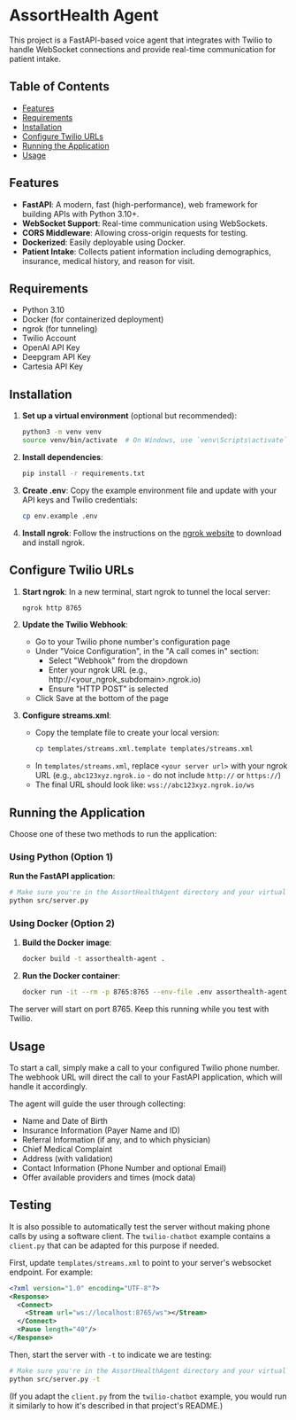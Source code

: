 # AssortHealth Agent

This project is a FastAPI-based voice agent that integrates with Twilio to handle WebSocket connections and provide real-time communication for patient intake.

## Table of Contents

- [Features](#features)
- [Requirements](#requirements)
- [Installation](#installation)
- [Configure Twilio URLs](#configure-twilio-urls)
- [Running the Application](#running-the-application)
- [Usage](#usage)

## Features

- **FastAPI**: A modern, fast (high-performance), web framework for building APIs with Python 3.10+.
- **WebSocket Support**: Real-time communication using WebSockets.
- **CORS Middleware**: Allowing cross-origin requests for testing.
- **Dockerized**: Easily deployable using Docker.
- **Patient Intake**: Collects patient information including demographics, insurance, medical history, and reason for visit.

## Requirements

- Python 3.10
- Docker (for containerized deployment)
- ngrok (for tunneling)
- Twilio Account
- OpenAI API Key
- Deepgram API Key
- Cartesia API Key

## Installation

1. **Set up a virtual environment** (optional but recommended):

   ```sh
   python3 -m venv venv
   source venv/bin/activate  # On Windows, use `venv\Scripts\activate`
   ```

2. **Install dependencies**:

   ```sh
   pip install -r requirements.txt
   ```

3. **Create .env**:
   Copy the example environment file and update with your API keys and Twilio credentials:

   ```sh
   cp env.example .env
   ```

4. **Install ngrok**:
   Follow the instructions on the [ngrok website](https://ngrok.com/download) to download and install ngrok.

## Configure Twilio URLs

1. **Start ngrok**:
   In a new terminal, start ngrok to tunnel the local server:

   ```sh
   ngrok http 8765
   ```

2. **Update the Twilio Webhook**:

   - Go to your Twilio phone number's configuration page
   - Under "Voice Configuration", in the "A call comes in" section:
     - Select "Webhook" from the dropdown
     - Enter your ngrok URL (e.g., http://<your_ngrok_subdomain>.ngrok.io)
     - Ensure "HTTP POST" is selected
   - Click Save at the bottom of the page

3. **Configure streams.xml**:
   - Copy the template file to create your local version:
     ```sh
     cp templates/streams.xml.template templates/streams.xml
     ```
   - In `templates/streams.xml`, replace `<your server url>` with your ngrok URL (e.g., `abc123xyz.ngrok.io` - do not include `http://` or `https://`)
   - The final URL should look like: `wss://abc123xyz.ngrok.io/ws`

## Running the Application

Choose one of these two methods to run the application:

### Using Python (Option 1)

**Run the FastAPI application**:

```sh
# Make sure you're in the AssortHealthAgent directory and your virtual environment is activated
python src/server.py
```

### Using Docker (Option 2)

1. **Build the Docker image**:

   ```sh
   docker build -t assorthealth-agent .
   ```

2. **Run the Docker container**:
   ```sh
   docker run -it --rm -p 8765:8765 --env-file .env assorthealth-agent
   ```

The server will start on port 8765. Keep this running while you test with Twilio.

## Usage

To start a call, simply make a call to your configured Twilio phone number. The webhook URL will direct the call to your FastAPI application, which will handle it accordingly.

The agent will guide the user through collecting:
- Name and Date of Birth
- Insurance Information (Payer Name and ID)
- Referral Information (if any, and to which physician)
- Chief Medical Complaint
- Address (with validation)
- Contact Information (Phone Number and optional Email)
- Offer available providers and times (mock data)

## Testing

It is also possible to automatically test the server without making phone calls by using a software client. The `twilio-chatbot` example contains a `client.py` that can be adapted for this purpose if needed.

First, update `templates/streams.xml` to point to your server's websocket endpoint. For example:

```xml
<?xml version="1.0" encoding="UTF-8"?>
<Response>
  <Connect>
    <Stream url="ws://localhost:8765/ws"></Stream>
  </Connect>
  <Pause length="40"/>
</Response>
```

Then, start the server with `-t` to indicate we are testing:

```sh
# Make sure you're in the AssortHealthAgent directory and your virtual environment is activated
python src/server.py -t
```

(If you adapt the `client.py` from the `twilio-chatbot` example, you would run it similarly to how it's described in that project's README.) 